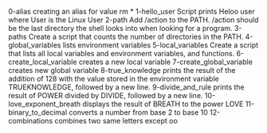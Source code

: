 0-alias 
	creating an alias for value rm *
1-hello_user
	Script prints Heloo user where User is the Linux User
2-path
	Add /action to the PATH. /action should be the last directory the shell looks into when looking for a program.
3-paths
	Create a script that counts the number of directories in the PATH.
4-global_variables
	lists environment variables
5-local_variables
	Create a script that lists all local variables and environment variables, and functions.
6-create_local_variable
	creates a new local variable
7-create_global_variable
	creates new global variable
 8-true_knowledge
	prints the result of the addition of 128 with the value stored in the environment variable TRUEKNOWLEDGE, followed by a new line.
9-divide_and_rule
	 prints the result of POWER divided by DIVIDE, followed by a new line.
10-love_exponent_breath
	displays the result of BREATH to the power LOVE
11-binary_to_decimal
	 converts a number from base 2 to base 10
12-combinations
	combines two same letters except oo

